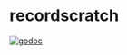 # recordscratch

[![godoc](https://img.shields.io/badge/pkg.go.dev-godoc-00ADD8?logo=go)](https://pkg.go.dev/go.jlucktay.dev/recordscratch)
